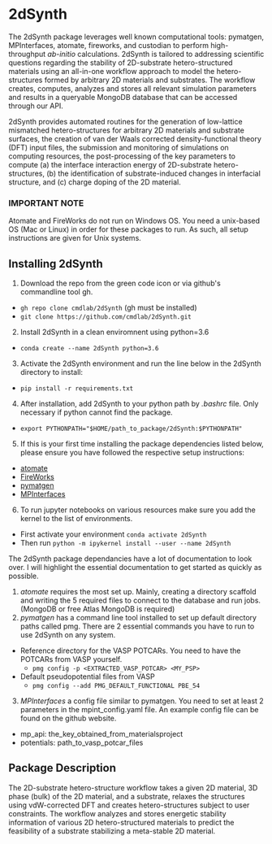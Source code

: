 # 2dSynth
The 2dSynth package leverages well known computational tools: pymatgen, MPInterfaces, atomate, fireworks, and custodian to perform high-throughput *ab-initio* calculations. 2dSynth is tailored to addressing scientific questions regarding the stability of 2D-substrate hetero-structured materials using an all-in-one workflow approach to model the hetero-structures formed by arbitrary 2D materials and substrates. The workflow creates, computes, analyzes and stores all relevant simulation parameters and results in a queryable MongoDB database that can be accessed through our API.

2dSynth provides automated routines for the generation of low-lattice mismatched hetero-structures for arbitrary 2D materials and substrate surfaces, the creation of van der Waals corrected density-functional theory (DFT) input files, the submission and monitoring of simulations on computing resources, the post-processing of the key parameters to compute (a) the interface interaction energy of 2D-substrate hetero-structures, (b) the identification of substrate-induced changes in interfacial structure, and (c) charge doping of the 2D material.

### IMPORTANT NOTE
Atomate and FireWorks do not run on Windows OS. You need a unix-based OS (Mac or Linux) in order for these packages to run. As such, all setup instructions are given for Unix systems. 

## Installing 2dSynth
1. Download the repo from the green code icon or via github's commandline tool gh. 
- ``gh repo clone cmdlab/2dSynth`` (gh must be installed)
- ``git clone https://github.com/cmdlab/2dSynth.git``
2. Install 2dSynth in a clean enviromnent using python=3.6
- ``conda create --name 2dSynth python=3.6``
3. Activate the 2dSynth environment and run the line below in the 2dSynth directory to install:
- ``pip install -r requirements.txt``
4. After installation, add 2dSynth to your python path by *.bashrc* file. Only necessary if python cannot find the package.
- `export PYTHONPATH="$HOME/path_to_package/2dSynth:$PYTHONPATH"`
5. If this is your first time installing the package dependencies listed below, please ensure you have followed the respective setup instructions:
- [atomate](https://atomate.org/)  
- [FireWorks](https://materialsproject.github.io/fireworks/installation.html)
- [pymatgen](https://pymatgen.org/installation.html)
- [MPInterfaces](https://github.com/henniggroup/MPInterfaces)
6. To run jupyter notebooks on various resources make sure you add the kernel to the list of environments.
- First activate your environment `conda activate 2dSynth`
- Then run `python -m ipykernel install --user --name 2dSynth`

The 2dSynth package dependancies have a lot of documentation to look over. I will highlight the essential documentation to get started as quickly as possible.
1. *atomate* requires the most set up. Mainly, creating a directory scaffold and writing the 5 required files to connect to the database and run jobs. (MongoDB or free Atlas MongoDB is required) 
2. *pymatgen* has a command line tool installed to set up default directory paths called pmg. There are 2 essential commands you have to run to use 2dSynth on any system. 
- Reference directory for the VASP POTCARs. You need to have the POTCARs from VASP yourself.
  - `pmg config -p <EXTRACTED_VASP_POTCAR> <MY_PSP>` 
- Default pseudopotential files from VASP 
  - `pmg config --add PMG_DEFAULT_FUNCTIONAL PBE_54`
3. *MPInterfaces* a config file similar to pymatgen. You need to set at least 2 parameters in the mpint_config.yaml file. An example config file can be found on the github website.
  - mp_api: the_key_obtained_from_materialsproject
  - potentials: path_to_vasp_potcar_files

## Package Description
The 2D-substrate hetero-structure workflow takes a given 2D material, 3D phase (bulk) of the 2D material, and a substrate, relaxes the structures using vdW-corrected DFT and creates hetero-structures subject to user constraints. The workflow analyzes and stores energetic stability information of various 2D hetero-structured materials to predict the feasibility of a substrate stabilizing a meta-stable 2D material.
